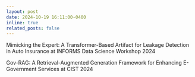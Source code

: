 ```yaml
---
layout: post
date: 2024-10-19 16:11:00-0400
inline: true
related_posts: false
---
```

Mimicking the Expert: A Transformer-Based Artifact for Leakage Detection in Auto Insurance at INFORMS Data Science Workshop 2024

Gov-RAG: A Retrieval-Augmented Generation Framework for Enhancing E-Government Services at CIST 2024 

